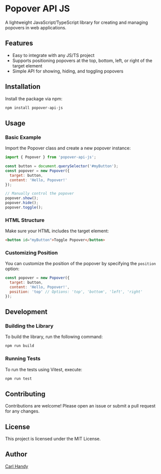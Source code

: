 # Popover API JS

A lightweight JavaScript/TypeScript library for creating and managing popovers in web applications.

## Features

- Easy to integrate with any JS/TS project
- Supports positioning popovers at the top, bottom, left, or right of the target element
- Simple API for showing, hiding, and toggling popovers

## Installation

Install the package via npm:

```bash
npm install popover-api-js
```

## Usage

### Basic Example

Import the Popover class and create a new popover instance:

```javascript
import { Popover } from 'popover-api-js';

const button = document.querySelector('#myButton');
const popover = new Popover({
  target: button,
  content: 'Hello, Popover!'
});

// Manually control the popover
popover.show();
popover.hide();
popover.toggle();
```

### HTML Structure

Make sure your HTML includes the target element:

```html
<button id="myButton">Toggle Popover</button>
```

### Customizing Position

You can customize the position of the popover by specifying the `position` option:

```javascript
const popover = new Popover({
  target: button,
  content: 'Hello, Popover!',
  position: 'top' // Options: 'top', 'bottom', 'left', 'right'
});
```

## Development

### Building the Library

To build the library, run the following command:

```bash
npm run build
```

### Running Tests

To run the tests using Vitest, execute:

```bash
npm run test
```

## Contributing

Contributions are welcome! Please open an issue or submit a pull request for any changes.

## License

This project is licensed under the MIT License.

## Author

[Carl Handy](https://handy.gy)
